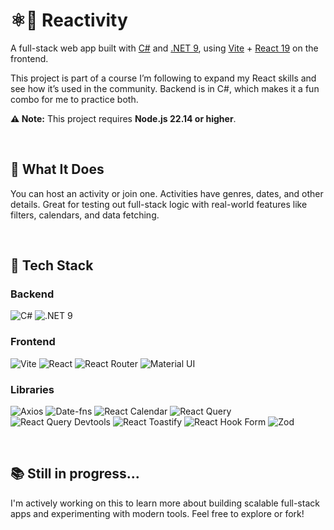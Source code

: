 # ⚛️🎯 Reactivity
A full-stack web app built with [C#](https://learn.microsoft.com/en-us/dotnet/csharp/) and [.NET 9](https://dotnet.microsoft.com/en-us/), using [Vite](https://vitejs.dev/) + [React 19](https://react.dev/) on the frontend.  

This project is part of a course I’m following to expand my React skills and see how it’s used in the community. Backend is in C#, which makes it a fun combo for me to practice both.

**⚠️ Note:** This project requires **Node.js 22.14 or higher**.


<br />

## 🧠 What It Does

You can host an activity or join one. Activities have genres, dates, and other details. Great for testing out full-stack logic with real-world features like filters, calendars, and data fetching.

<br />

## 🚀 Tech Stack

### Backend
![C#](https://img.shields.io/badge/C%23-68217A?style=for-the-badge&logo=csharp&logoColor=white)
![.NET 9](https://img.shields.io/badge/.NET-512BD4?style=for-the-badge&logo=dotnet&logoColor=white)

### Frontend
![Vite](https://img.shields.io/badge/Vite-646CFF?style=for-the-badge&logo=vite&logoColor=white)
![React](https://img.shields.io/badge/React-20232A?style=for-the-badge&logo=react&logoColor=61DAFB)
![React Router](https://img.shields.io/badge/React%20Router-CA4245?style=for-the-badge&logo=reactrouter&logoColor=white)
![Material UI](https://img.shields.io/badge/MUI-007FFF?style=for-the-badge&logo=mui&logoColor=white)

### Libraries
![Axios](https://img.shields.io/badge/Axios-5A29E4?style=for-the-badge)
![Date-fns](https://img.shields.io/badge/date--fns-008080?style=for-the-badge)
![React Calendar](https://img.shields.io/badge/React%20Calendar-61DAFB?style=for-the-badge)
![React Query](https://img.shields.io/badge/React%20Query-FF4154?style=for-the-badge&logo=reactquery&logoColor=white)
![React Query Devtools](https://img.shields.io/badge/React%20Query%20Devtools-FF4154?style=for-the-badge&logo=reactquery&logoColor=white)
![React Toastify](https://img.shields.io/badge/React%20Toastify-FF6B00?style=for-the-badge)
![React Hook Form](https://img.shields.io/badge/React%20Hook%20Form-EC5990?style=for-the-badge&logo=reacthookform&logoColor=white)
![Zod](https://img.shields.io/badge/Zod-8C52FF?style=for-the-badge)

<br />

## 📚 Still in progress...

I'm actively working on this to learn more about building scalable full-stack apps and experimenting with modern tools. Feel free to explore or fork!
